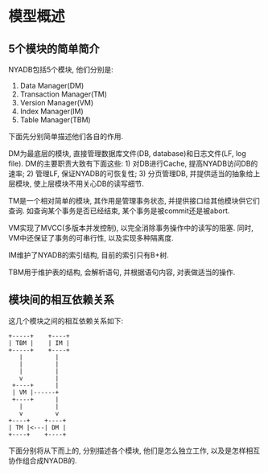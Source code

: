 # 模型概述

## 5个模块的简单简介

NYADB包括5个模块, 他们分别是:

1. Data Manager(DM)
2. Transaction Manager(TM)
3. Version Manager(VM)
4. Index Manager(IM)
5. Table Manager(TBM)

下面先分别简单描述他们各自的作用.

DM为最底层的模块, 直接管理数据库文件(DB, database)和日志文件(LF, log file). DM的主要职责大致有下面这些: 1) 对DB进行Cache, 提高NYADB访问DB的速率; 2) 管理LF, 保证NYADB的可恢复性; 3) 分页管理DB, 并提供适当的抽象给上层模块, 使上层模块不用关心DB的读写细节.

TM是一个相对简单的模块, 其作用是管理事务状态, 并提供接口给其他模块供它们查询. 如查询某个事务是否已经结束, 某个事务是被commit还是被abort.

VM实现了MVCC(多版本并发控制), 以完全消除事务操作中的读写的阻塞. 同时, VM中还保证了事务的可串行性, 以及实现多种隔离度.

IM维护了NYADB的索引结构, 目前的索引只有B+树.

TBM用于维护表的结构, 会解析语句, 并根据语句内容, 对表做适当的操作.

## 模块间的相互依赖关系

这几个模块之间的相互依赖关系如下:

```
+-----+    +----+
| TBM |    | IM |
+-----+    +----+
   |         |
   |         |
   |         |
   v         |
 +----+      |
 | VM |------+
 +----+      |
   |         |
   v         v
+----+    +----+
| TM |<---| DM |
+----+    +----+
```

下面分别将从下而上的, 分别描述各个模块, 他们是怎么独立工作, 以及是怎样相互协作组合成NYADB的.